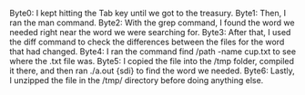 Byte0: I kept hitting the Tab key until we got to the treasury.
Byte1: Then, I ran the man command.
Byte2: With the grep command, I found the word we needed right near the word we were searching for.
Byte3: After that, I used the diff command to check the differences between the files for the word that had changed.
Byte4: I ran the command find /path -name cup.txt to see where the .txt file was.
Byte5: I copied the file into the /tmp folder, compiled it there, and then ran ./a.out {sdi} to find the word we needed.
Byte6: Lastly, I unzipped the file in the /tmp/ directory before doing anything else.
